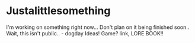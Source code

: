 # Justalittlesomething
I'm working on something right now...
Don't plan on it being finished soon..
Wait, this isn't public.. - dogday
Ideas!
Game?
link, 
LORE BOOK!!
